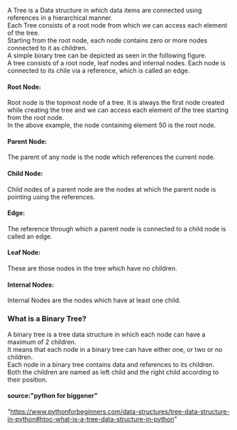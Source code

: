 A Tree is a Data structure in which data items are connected using references in a hierarchical manner.<br> 
Each Tree consists of a root node from which we can access each element of the tree. <br>
Starting from the root node, each node contains zero or more nodes connected to it as children. <br>
A simple binary tree can be depicted as seen in the following figure.<br>
A tree consists of a root node, leaf nodes and internal nodes. Each node is connected to its chile via a reference, which is called an edge. <br>
#### Root Node:
Root node is the topmost node of a tree. It is always the first node created while creating the tree and we can access each element of the tree starting from the root node.<br>
In the above example, the node containing element 50 is the root node.<br>
#### Parent Node: 
The parent of any node is the node which references the current node.<br>
#### Child Node:
Child nodes of a parent node are the nodes at which the parent node is pointing using the references.<br>
#### Edge:
The reference through which a parent node is connected to a child node is called an edge.<br>
#### Leaf Node:
These are those nodes in the tree which have no children. <br>
#### Internal Nodes:
Internal Nodes are the nodes which have at least one child.<br>
### What is a Binary Tree?
A binary tree is a tree data structure in which each node can have a maximum of 2 children. <br>
It means that each node in a binary tree can have either one, or two or no children.<br>
Each node in a binary tree contains data and references to its children.<br>
Both the children are named as left child and the right child according to their position. <br>

#### source:"python for biggener"
"https://www.pythonforbeginners.com/data-structures/tree-data-structure-in-python#htoc-what-is-a-tree-data-structure-in-python"
